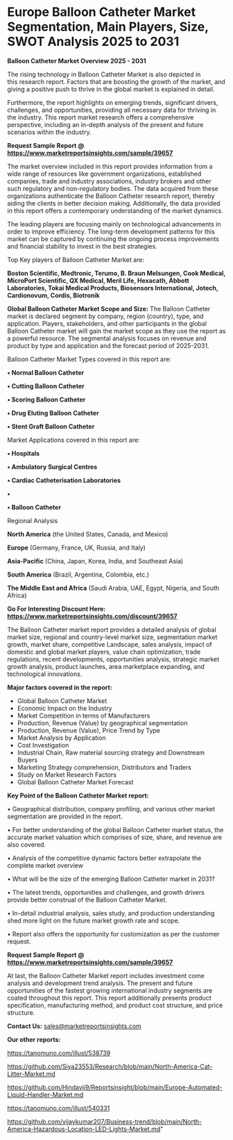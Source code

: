# Europe Balloon Catheter Market Segmentation, Main Players, Size, SWOT Analysis 2025 to 2031

<Strong> Balloon Catheter Market Overview 2025 - 2031</strong>

The rising technology in Balloon Catheter Market is also depicted in this research report. Factors that are boosting the growth of the market, and giving a positive push to thrive in the global market is explained in detail.

Furthermore, the report highlights on emerging trends, significant drivers, challenges, and opportunities, providing all necessary data for thriving in the industry. This report market research offers a comprehensive perspective, including an in-depth analysis of the present and future scenarios within the industry.

<strong>Request Sample Report @ <a href=https://www.marketreportsinsights.com/sample/39657>https://www.marketreportsinsights.com/sample/39657</a></strong>

The market overview included in this report provides information from a wide range of resources like government organizations, established companies, trade and industry associations, industry brokers and other such regulatory and non-regulatory bodies. The data acquired from these organizations authenticate the Balloon Catheter research report, thereby aiding the clients in better decision making. Additionally, the data provided in this report offers a contemporary understanding of the market dynamics.

The leading players are focusing mainly on technological advancements in order to improve efficiency. The long-term development patterns for this market can be captured by continuing the ongoing process improvements and financial stability to invest in the best strategies.

Top Key players of Balloon Catheter Market are:

<strong>Boston Scientific, Medtronic, Terumo, B. Braun Melsungen, Cook Medical, MicroPort Scientific, QX Medical, Meril Life, Hexacath, Abbott Laboratories, Tokai Medical Products, Biosensors International, Jotech, Cardionovum, Cordis, Biotronik</strong>

<strong><b>Global Balloon Catheter Market Scope and Size:</b></strong>
The Balloon Catheter market is declared segment by company, region (country), type, and application. Players, stakeholders, and other participants in the global Balloon Catheter market will gain the market scope as they use the report as a powerful resource. The segmental analysis focuses on revenue and product by type and application and the forecast period of 2025-2031.

Balloon Catheter Market Types covered in this report are:

<strong>•  Normal Balloon Catheter

•  Cutting Balloon Catheter

•  Scoring Balloon Catheter

•  Drug Eluting Balloon Catheter

•  Stent Graft Balloon Catheter</strong>

Market Applications covered in this report are:

<strong>•  Hospitals

•  Ambulatory Surgical Centres

•  Cardiac Catheterisation Laboratories

•  

•  Balloon Catheter</strong> 

Regional Analysis

<strong>North America</strong> (the United States, Canada, and Mexico)

<strong>Europe</strong> (Germany, France, UK, Russia, and Italy)

<strong>Asia-Pacific</strong> (China, Japan, Korea, India, and Southeast Asia)

<strong>South America</strong> (Brazil, Argentina, Colombia, etc.)

<strong>The Middle East and Africa</strong> (Saudi Arabia, UAE, Egypt, Nigeria, and South Africa)

<strong>Go For Interesting Discount Here: <a href=https://www.marketreportsinsights.com/discount/39657>https://www.marketreportsinsights.com/discount/39657</a></strong>

The Balloon Catheter market report provides a detailed analysis of global market size, regional and country-level market size, segmentation market growth, market share, competitive Landscape, sales analysis, impact of domestic and global market players, value chain optimization, trade regulations, recent developments, opportunities analysis, strategic market growth analysis, product launches, area marketplace expanding, and technological innovations.

<strong><b>Major factors covered in the report:</b></strong>
<ul>
  <li>Global Balloon Catheter Market </li>
  <li>Economic Impact on the Industry</li>
  <li>Market Competition in terms of Manufacturers</li>
  <li>Production, Revenue (Value) by geographical segmentation</li>
  <li>Production, Revenue (Value), Price Trend by Type</li>
  <li>Market Analysis by Application</li>
  <li>Cost Investigation</li>
  <li>Industrial Chain, Raw material sourcing strategy and Downstream Buyers</li>
  <li>Marketing Strategy comprehension, Distributors and Traders</li>
  <li>Study on Market Research Factors</li>
  <li>Global Balloon Catheter Market Forecast</li>
</ul>

<strong><b>Key Point of the Balloon Catheter Market report:</b></strong>

• Geographical distribution, company profiling, and various other market segmentation are provided in the report.

• For better understanding of the global Balloon Catheter market status, the accurate market valuation which comprises of size, share, and revenue are also covered.

• Analysis of the competitive dynamic factors better extrapolate the complete market overview

• What will be the size of the emerging Balloon Catheter market in 2031?

• The latest trends, opportunities and challenges, and growth drivers provide better construal of the Balloon Catheter Market.

• In-detail industrial analysis, sales study, and production understanding shed more light on the future market growth rate and scope.

• Report also offers the opportunity for customization as per the customer request.

<strong>Request Sample Report @ <a href=https://www.marketreportsinsights.com/sample/39657>https://www.marketreportsinsights.com/sample/39657</a></strong>

At last, the Balloon Catheter Market report includes investment come analysis and development trend analysis. The present and future opportunities of the fastest growing international industry segments are coated throughout this report. This report additionally presents product specification, manufacturing method, and product cost structure, and price structure.

<strong>Contact Us:</strong>
sales@marketreportsinsights.com

<strong>Our other reports:</strong>

<a href=https://tanomuno.com/illust/538739>https://tanomuno.com/illust/538739</a>

<a href=https://github.com/Siya23553/Research/blob/main/North-America-Cat-Litter-Market.md>https://github.com/Siya23553/Research/blob/main/North-America-Cat-Litter-Market.md</a>

<a href=https://github.com/Hindavii9/Reportsinsight/blob/main/Europe-Automated-Liquid-Handler-Market.md>https://github.com/Hindavii9/Reportsinsight/blob/main/Europe-Automated-Liquid-Handler-Market.md</a>

<a href=https://tanomuno.com/illust/540331>https://tanomuno.com/illust/540331</a>

<a href=https://github.com/vijaykumar207/Business-trend/blob/main/North-America-Hazardous-Location-LED-Lights-Market.md>https://github.com/vijaykumar207/Business-trend/blob/main/North-America-Hazardous-Location-LED-Lights-Market.md</a>"
